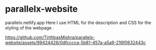 # parallelx-website
parallelx.netlify.app
Here I use HTML for the description and CSS for the styling of the webpage .  


https://github.com/TirthbasMishra/parallelx-website/assets/99424426/0dfcccca-5b81-457a-a5a9-216f0632443c

